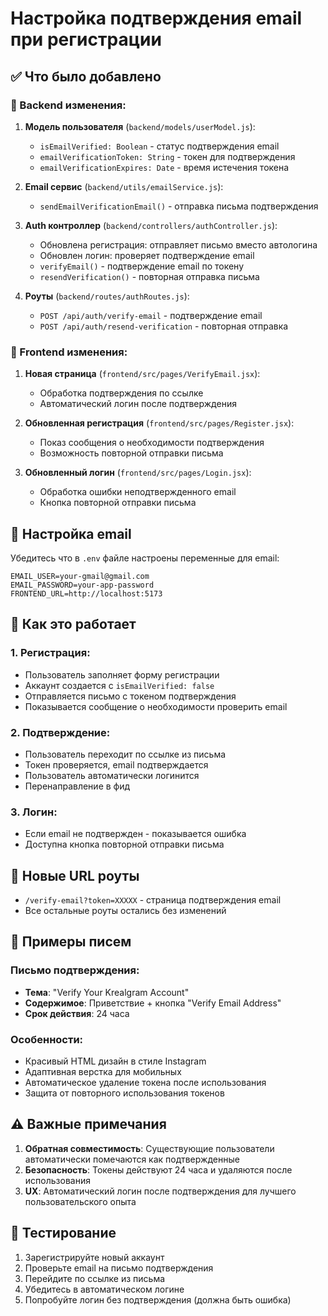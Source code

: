 # Настройка подтверждения email при регистрации

## ✅ Что было добавлено

### 🔧 Backend изменения:

1. **Модель пользователя** (`backend/models/userModel.js`):
   - `isEmailVerified: Boolean` - статус подтверждения email
   - `emailVerificationToken: String` - токен для подтверждения
   - `emailVerificationExpires: Date` - время истечения токена

2. **Email сервис** (`backend/utils/emailService.js`):
   - `sendEmailVerificationEmail()` - отправка письма подтверждения

3. **Auth контроллер** (`backend/controllers/authController.js`):
   - Обновлена регистрация: отправляет письмо вместо автологина
   - Обновлен логин: проверяет подтверждение email
   - `verifyEmail()` - подтверждение email по токену
   - `resendVerification()` - повторная отправка письма

4. **Роуты** (`backend/routes/authRoutes.js`):
   - `POST /api/auth/verify-email` - подтверждение email
   - `POST /api/auth/resend-verification` - повторная отправка

### 🎨 Frontend изменения:

1. **Новая страница** (`frontend/src/pages/VerifyEmail.jsx`):
   - Обработка подтверждения по ссылке
   - Автоматический логин после подтверждения

2. **Обновленная регистрация** (`frontend/src/pages/Register.jsx`):
   - Показ сообщения о необходимости подтверждения
   - Возможность повторной отправки письма

3. **Обновленный логин** (`frontend/src/pages/Login.jsx`):
   - Обработка ошибки неподтвержденного email
   - Кнопка повторной отправки письма

## 📧 Настройка email

Убедитесь что в `.env` файле настроены переменные для email:

```env
EMAIL_USER=your-gmail@gmail.com
EMAIL_PASSWORD=your-app-password
FRONTEND_URL=http://localhost:5173
```

## 🚀 Как это работает

### 1. Регистрация:
- Пользователь заполняет форму регистрации
- Аккаунт создается с `isEmailVerified: false`
- Отправляется письмо с токеном подтверждения
- Показывается сообщение о необходимости проверить email

### 2. Подтверждение:
- Пользователь переходит по ссылке из письма
- Токен проверяется, email подтверждается
- Пользователь автоматически логинится
- Перенаправление в фид

### 3. Логин:
- Если email не подтвержден - показывается ошибка
- Доступна кнопка повторной отправки письма

## 🔗 Новые URL роуты

- `/verify-email?token=XXXXX` - страница подтверждения email
- Все остальные роуты остались без изменений

## 📱 Примеры писем

### Письмо подтверждения:
- **Тема**: "Verify Your Krealgram Account"
- **Содержимое**: Приветствие + кнопка "Verify Email Address"
- **Срок действия**: 24 часа

### Особенности:
- Красивый HTML дизайн в стиле Instagram
- Адаптивная верстка для мобильных
- Автоматическое удаление токена после использования
- Защита от повторного использования токенов

## ⚠️ Важные примечания

1. **Обратная совместимость**: Существующие пользователи автоматически помечаются как подтвержденные
2. **Безопасность**: Токены действуют 24 часа и удаляются после использования
3. **UX**: Автоматический логин после подтверждения для лучшего пользовательского опыта

## 🧪 Тестирование

1. Зарегистрируйте новый аккаунт
2. Проверьте email на письмо подтверждения
3. Перейдите по ссылке из письма
4. Убедитесь в автоматическом логине
5. Попробуйте логин без подтверждения (должна быть ошибка) 